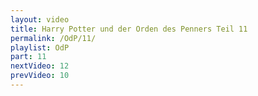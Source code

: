 ```yaml
---
layout: video
title: Harry Potter und der Orden des Penners Teil 11
permalink: /OdP/11/
playlist: OdP
part: 11
nextVideo: 12
prevVideo: 10
---
```

